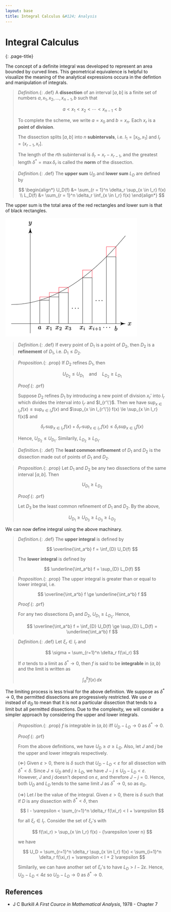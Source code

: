```yaml
---
layout: base
title: Integral Calculus &#124; Analysis
---
```


# Integral Calculus
{: .page-title}

The concept of a definite integral was developed to represent an area bounded by curved lines.
This geometrical equivalence is helpful to visualize the meaning of the analytical expressions occura in the defintion and manipulation of integrals.

> *Definition.*{: .def}
> A **dissection** of an interval $[a, b]$ is a finite set of numbers $a, x_1, x_2, ..., x_{n-1}, b$ such that
>
> $$
  a < x_1 < x_2 < \cdots < x_{n-1} < b
  $$
>
> To complete the scheme, we write $a = x_0$ and $b = x_n$. Each $x_r$ is a **point of division**.
>
> The dissection splits $[a, b]$ into $n$ **subintervals**, i.e. $I_1 = [x_0, x_1]$ and $I_r = (x_{r-1}, x_r]$.
>
> The length of the $r$th subinterval is $\delta_r = x_r - x_{r-1}$,
> and the greatest length $\delta^\ast = \max \delta_r$ is called the **norm** of the dissection.

> *Definition.*{: .def}
> The **upper sum** $U_D$ and **lower sum** $L_D$ are defined by
>
> $$
  \begin{align*}
  U_D(f) &= \sum_{r = 1}^n \delta_r \sup_{x \in I_r} f(x) \\
  L_D(f) &= \sum_{r = 1}^n \delta_r \inf_{x \in I_r} f(x)
  \end{align*}
  $$

The upper sum is the total area of the red rectangles and lower sum is that of black rectangles.

![Upper and Lower Sums](../images/analysis-upper-lower-sums.png)

> *Definition.*{: .def}
> If every point of $D_1$ is a point of $D_2$, then $D_2$ is a **refinement** of $D_1$, i.e. $D_1 \le D_2$.

> *Proposition.*{: .prop}
> If $D_2$ refines $D_1$, then
>
> $$
  U_{D_2} \le U_{D_1} \quad \text{and} \quad L_{D_2} \ge L_{D_1}
  $$
>
> *Proof.*{: .prf}
>
> Suppose $D_2$ refines $D_1$ by introducing a new point of division $x_r'$ into $I_r$ which divides the interval into $I_{r'}$ and $I_{r'\'}$.
> Then we have $\sup_{x \in I_{r'}} f(x) \le \sup_{x \in I_r} f(x)$ and $\sup_{x \in I_{r'\'}} f(x) \le \sup_{x \in I_r} f(x)$ and
>
> $$
  \delta_{r'} \sup_{x \in I_{r'}} f(x) + \delta_{r''} \sup_{x \in I_{r''}} f(x) \le \delta_{r} \sup_{x \in I_{r}} f(x)
  $$
>
> Hence, $U_{D_2} \le U_{D_1}$. Similarily, $L_{D_2} \ge L_{D_1}$.

> *Definition.*{: .def}
> The **least common refinement** of $D_1$ and $D_2$ is the dissection made out of points of $D_1$ and $D_2$.

> *Proposition.*{: .prop}
> Let $D_1$ and $D_2$ be any two dissections of the same interval $[a, b]$. Then
>
> $$
  U_{D_1} \ge L_{D_2}
  $$
>
> *Proof.*{: .prf}
>
> Let $D_3$ be the least common refinement of $D_1$ and $D_2$.
> By the above,
>
> $$
  U_{D_1} \ge U_{D_3} \ge L_{D_3} \ge L_{D_2}
  $$

We can now define integral using the above machinary.

> *Definition.*{: .def}
> The **upper integral** is defined by
>
> $$
  \overline{\int_a^b} f = \inf_{D} U_D(f)
  $$
>
> The **lower integral** is defined by
>
> $$
  \underline{\int_a^b} f = \sup_{D} L_D(f)
  $$

> *Proposition.*{: .prop}
> The upper integral is greater than or equal to lower integral, i.e.
>
> $$
  \overline{\int_a^b} f \ge \underline{\int_a^b} f
  $$
>
> *Proof.*{: .prf}
>
> For any two dissections $D_1$ and $D_2$, $U_{D_1} \ge L_{D_2}$.
> Hence,
>
> $$
  \overline{\int_a^b} f = \inf_{D} U_D(f) \ge \sup_{D} L_D(f) = \underline{\int_a^b} f
  $$

> *Definition.*{: .def}
> Let $\xi_r \in I_r$ and
>
> $$
  \sigma = \sum_{r=1}^n \delta_r f(\xi_r)
  $$
>
> If $\sigma$ tends to a limit as $\delta^\ast \to 0$, then $f$ is said to be **integrable** in $(a, b)$ and the limit is written as
>
> $$
  \int_a^b f(x)\,dx
  $$

The limiting process is less trival for the above definition.
We suppose as $\delta^\ast \to 0$, the permitted dissections are progressively restricted.
We use $\sigma$ instead of $\sigma_D$ to mean that it is not a particular dissection that tends to a limit but all permitted dissections.
Due to the complexity, we will consider a simpler approach by considering the upper and lower integrals.

> *Proposition.*{: .prop}
> $f$ is integrable in $(a, b)$ iff $U_D - L_D \to 0$ as $\delta^\ast \to 0$.
>
> *Proof.*{: .prf}
>
> From the above definitions, we have $U_D \ge \sigma \ge L_D$.
> Also, let $J$ and $j$ be the upper and lower integrals respectively.
>
> ($\Leftarrow$) Given $\varepsilon > 0$, there is $\delta$ such that $U_D - L_D < \varepsilon$ for all dissection with $\delta^\ast < \delta$.
> Since $J \le U_D$ and $j \ge L_D$, we have $J - j \le U_D - L_D < \varepsilon$.
> However, $J$ and $j$ doesn't depend on $\varepsilon$, and therefore $J - j = 0$.
> Hence, both $U_D$ and $L_D$ tends to the same limit $J$ as $\delta^\ast \to 0$, so as $\sigma_D$.
>
> ($\Rightarrow$) Let $I$ be the value of the integral. Given $\varepsilon > 0$, there is $\delta$ such that if $D$ is any dissection with $\delta^\ast < \delta$, then
>
> $$
  I - \varepsilon < \sum_{r=1}^n \delta_r f(\xi_r) < I + \varepsilon
  $$
>
> for all $\xi_r \in I_r$. Consider the set of $\xi_r$'s with
>
> $$
  f(\xi_r) > \sup_{x \in I_r} f(x) - {\varepsilon \over n}
  $$
>
> we have
>
> $$
  U_D = \sum_{r=1}^n \delta_r \sup_{x \in I_r} f(x) < \sum_{i=1}^n \delta_r f(\xi_r) + \varepsilon < I + 2 \varepsilon
  $$
>
> Similarily, we can have another set of $\xi_r$'s to have $L_D > I - 2\varepsilon$.
> Hence, $U_D - L_D < 4 \varepsilon$ so $U_D - L_D \to 0$ as $\delta^\ast \to 0$.

## References

* J C Burkill _A First Cource in Mathematical Analysis_, 1978 - Chapter 7
